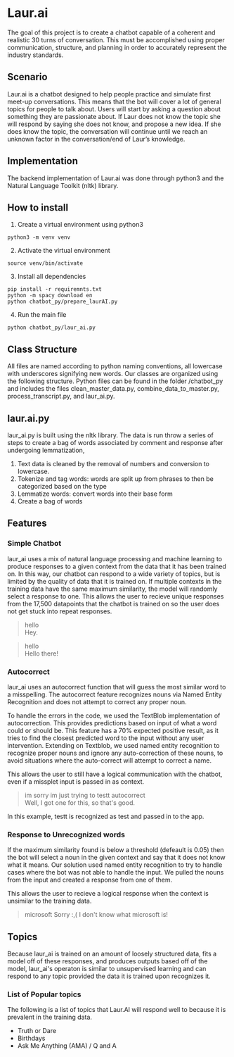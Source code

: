 # Laur.ai
The goal of this project is to create a chatbot capable of a coherent and realistic 30 turns of conversation. This must be accomplished using proper communication, structure, and planning in order to accurately represent the industry standards.

## Scenario
Laur.ai is a chatbot designed to help people practice and simulate first meet-up conversations. This means that the bot will cover a lot of general topics for people to talk about. Users will start by asking a question about something they are passionate about. If Laur does not know the topic she will respond by saying she does not know, and propose a new idea. If she does know the topic, the conversation will continue until we reach an unknown factor in the conversation/end of Laur’s knowledge.

## Implementation
The backend implementation of Laur.ai was done through python3 and the Natural Language Toolkit (nltk) library.

## How to install
1. Create a virtual environment using python3
```
python3 -m venv venv
```
2. Activate the virtual environment
```
source venv/bin/activate
```
3. Install all dependencies
```
pip install -r requiremnts.txt
python -m spacy download en
python chatbot_py/prepare_laurAI.py
```
4. Run the main file
```
python chatbot_py/laur_ai.py
```
## Class Structure
All files are named according to python naming conventions, all lowercase with underscores signifying new words. Our classes are organized using the following structure. Python files can be found in the folder /chatbot_py and includes the files clean_master_data.py, combine_data_to_master.py, process_transcript.py, and laur_ai.py. 

## laur.ai.py
laur_ai.py is built using the nltk library. The data is run throw a series of steps to create a bag of words associated by comment and response after undergoing lemmatization,
  1. Text data is cleaned by the removal of numbers and conversion to lowercase.
  2. Tokenize and tag words: words are split up from phrases to then be categorized based on the type
  3. Lemmatize words: convert words into their base form
  4. Create a bag of words


## Features

### Simple Chatbot
laur_ai uses a mix of natural language processing and machine learning to produce responses to a given context from the data that it has been trained on. In this way, our chatbot can respond to a wide variety of topics, but is limited by the quality of data that it is trained on.
If multiple contexts in the training data have the same maximum similarity, the model will randomly select a response to one. This allows the user to recieve unique responses from the 17,500 datapoints that the chatbot is trained on so the user does not get stuck into repeat responses.

> hello  
Hey.

> hello           
Hello there!


### Autocorrect
laur_ai uses an autocorrect function that will guess the most similar word to a misspelling. The autocorrect feature recognizes nouns via Named Entity Recognition and does not attempt to correct any proper noun.

To handle the errors in the code, we used the TextBlob implementation of autocorrection. This provides predictions based on input of what a word could or should be. This feature has a 70% expected positive result, as it tries to find the closest predicted word to the input without any user intervention. Extending on Textblob, we used named entity recognition to recognize proper nouns and ignore any auto-correction of these nouns, to avoid situations where the auto-correct will attempt to correct a name.

This allows the user to still have a logical communication with the chatbot, even if a missplet input is passed in as context.

> im sorry im just trying to testt autocorrect    
Well, I got one for this, so that's good.

In this example, testt is recognized as test and passed in to the app.

### Response to Unrecognized words
If the maximum similarity found is below a threshold (defeault is 0.05) then the bot will select a noun in the given context and say that it does not know what it means.
Our solution used named entity recognition to try to handle cases where the bot was not able to handle the input. We pulled the nouns from the input and created a response from one of them.

This allows the user to recieve a logical response when the context is unsimilar to the training data.

> microsoft
Sorry :,( I don't know what microsoft is!


## Topics
Because laur_ai is trained on an amount of loosely structured data, fits a model off of these responses, and produces outputs based off of the model, laur_ai's operaton is similar to unsupervised learning and can respond to any topic provided the data it is trained upon recognizes it.

### List of Popular topics
The following is a list of topics that Laur.AI will respond well to because it is prevalent in the training data.
* Truth or Dare
* Birthdays
* Ask Me Anything (AMA) / Q and A
